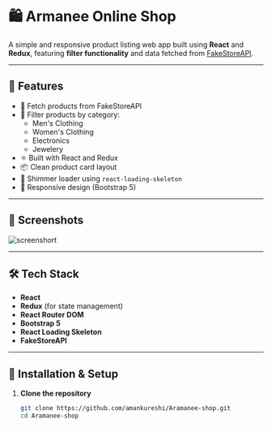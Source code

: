 # 🛍️ Armanee Online Shop

A simple and responsive product listing web app built using **React** and **Redux**, featuring **filter functionality** and data fetched from [FakeStoreAPI](https://fakestoreapi.com/).

---

## 🚀 Features

- 🔄 Fetch products from FakeStoreAPI
- 🧰 Filter products by category:
  - Men's Clothing
  - Women's Clothing
  - Electronics
  - Jewelery
- ⚛️ Built with React and Redux
- 📦 Clean product card layout
- 🧱 Shimmer loader using `react-loading-skeleton`
- 📱 Responsive design (Bootstrap 5)

---

## 📸 Screenshots

![screenshort](https://github.com/user-attachments/assets/2491a24a-d99d-4dfe-88ff-e573716021f2)

---

## 🛠️ Tech Stack

- **React**
- **Redux** (for state management)
- **React Router DOM**
- **Bootstrap 5**
- **React Loading Skeleton**
- **FakeStoreAPI**

---

## 🔧 Installation & Setup

1. **Clone the repository**
   ```bash
   git clone https://github.com/amankureshi/Aramanee-shop.git
   cd Aramanee-shop
   ```
